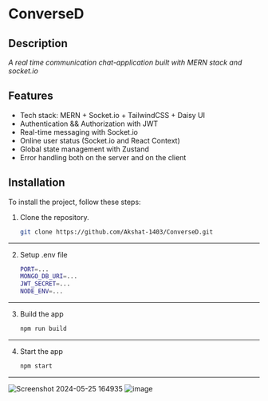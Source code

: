 # ConverseD

## Description
*A real time communication chat-application built with MERN stack and socket.io*

## Features
 - Tech stack: MERN + Socket.io + TailwindCSS + Daisy UI
 - Authentication && Authorization with JWT
 - Real-time messaging with Socket.io
 - Online user status (Socket.io and React Context)
 - Global state management with Zustand
 - Error handling both on the server and on the client

## Installation
To install the project, follow these steps:
1. Clone the repository.
   ```bash
   git clone https://github.com/Akshat-1403/ConverseD.git
***
2. Setup .env file
    ```bash
   PORT=...
   MONGO_DB_URI=...
   JWT_SECRET=...
   NODE_ENV=...
***
3. Build the app 
   ```bash
   npm run build
***
4. Start the app
   ```bash
   npm start
***

![Screenshot 2024-05-25 164935](https://github.com/Akshat-1403/ConverseD/assets/114927070/40f4c99f-51f0-4bd1-beeb-82b37a7408f3)
![image](https://github.com/Akshat-1403/ConverseD/assets/114927070/6ddc7705-bb1e-4c2a-9563-8828d0a01548)
